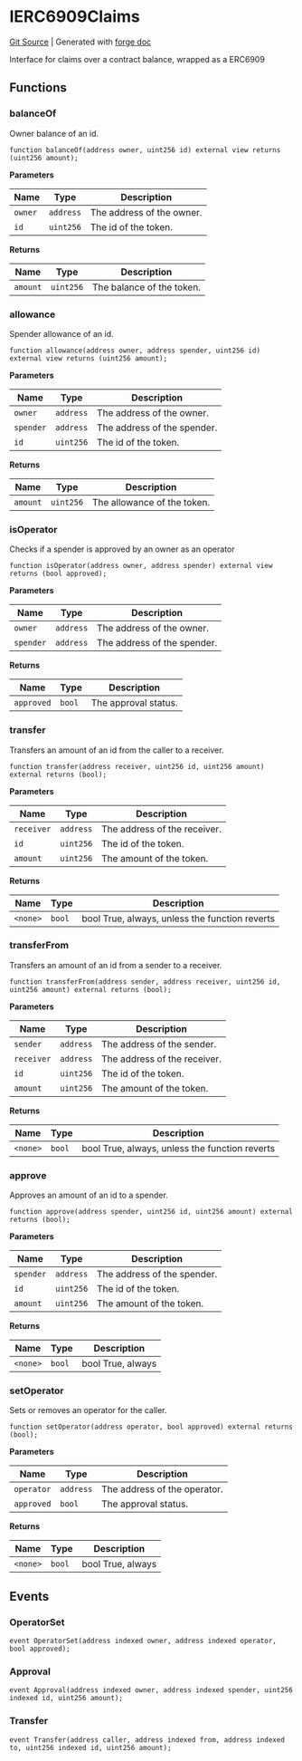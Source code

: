 # IERC6909Claims
[Git Source](https://github.com/uniswap/v4-core/blob/1141642f8ba4665a50660886a8a8401526677045/src/interfaces/external/IERC6909Claims.sol)
| Generated with [forge doc](https://book.getfoundry.sh/reference/forge/forge-doc)

Interface for claims over a contract balance, wrapped as a ERC6909


## Functions
### balanceOf

Owner balance of an id.


```solidity
function balanceOf(address owner, uint256 id) external view returns (uint256 amount);
```
**Parameters**

|Name|Type|Description|
|----|----|-----------|
|`owner`|`address`|The address of the owner.|
|`id`|`uint256`|The id of the token.|

**Returns**

|Name|Type|Description|
|----|----|-----------|
|`amount`|`uint256`|The balance of the token.|


### allowance

Spender allowance of an id.


```solidity
function allowance(address owner, address spender, uint256 id) external view returns (uint256 amount);
```
**Parameters**

|Name|Type|Description|
|----|----|-----------|
|`owner`|`address`|The address of the owner.|
|`spender`|`address`|The address of the spender.|
|`id`|`uint256`|The id of the token.|

**Returns**

|Name|Type|Description|
|----|----|-----------|
|`amount`|`uint256`|The allowance of the token.|


### isOperator

Checks if a spender is approved by an owner as an operator


```solidity
function isOperator(address owner, address spender) external view returns (bool approved);
```
**Parameters**

|Name|Type|Description|
|----|----|-----------|
|`owner`|`address`|The address of the owner.|
|`spender`|`address`|The address of the spender.|

**Returns**

|Name|Type|Description|
|----|----|-----------|
|`approved`|`bool`|The approval status.|


### transfer

Transfers an amount of an id from the caller to a receiver.


```solidity
function transfer(address receiver, uint256 id, uint256 amount) external returns (bool);
```
**Parameters**

|Name|Type|Description|
|----|----|-----------|
|`receiver`|`address`|The address of the receiver.|
|`id`|`uint256`|The id of the token.|
|`amount`|`uint256`|The amount of the token.|

**Returns**

|Name|Type|Description|
|----|----|-----------|
|`<none>`|`bool`|bool True, always, unless the function reverts|


### transferFrom

Transfers an amount of an id from a sender to a receiver.


```solidity
function transferFrom(address sender, address receiver, uint256 id, uint256 amount) external returns (bool);
```
**Parameters**

|Name|Type|Description|
|----|----|-----------|
|`sender`|`address`|The address of the sender.|
|`receiver`|`address`|The address of the receiver.|
|`id`|`uint256`|The id of the token.|
|`amount`|`uint256`|The amount of the token.|

**Returns**

|Name|Type|Description|
|----|----|-----------|
|`<none>`|`bool`|bool True, always, unless the function reverts|


### approve

Approves an amount of an id to a spender.


```solidity
function approve(address spender, uint256 id, uint256 amount) external returns (bool);
```
**Parameters**

|Name|Type|Description|
|----|----|-----------|
|`spender`|`address`|The address of the spender.|
|`id`|`uint256`|The id of the token.|
|`amount`|`uint256`|The amount of the token.|

**Returns**

|Name|Type|Description|
|----|----|-----------|
|`<none>`|`bool`|bool True, always|


### setOperator

Sets or removes an operator for the caller.


```solidity
function setOperator(address operator, bool approved) external returns (bool);
```
**Parameters**

|Name|Type|Description|
|----|----|-----------|
|`operator`|`address`|The address of the operator.|
|`approved`|`bool`|The approval status.|

**Returns**

|Name|Type|Description|
|----|----|-----------|
|`<none>`|`bool`|bool True, always|


## Events
### OperatorSet

```solidity
event OperatorSet(address indexed owner, address indexed operator, bool approved);
```

### Approval

```solidity
event Approval(address indexed owner, address indexed spender, uint256 indexed id, uint256 amount);
```

### Transfer

```solidity
event Transfer(address caller, address indexed from, address indexed to, uint256 indexed id, uint256 amount);
```

